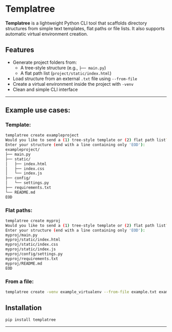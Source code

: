 # Templatree

**Templatree** is a lightweight Python CLI tool that scaffolds directory structures from simple text templates, flat paths or file lists. It also supports automatic virtual environment creation.

## Features

- Generate project folders from:
  - A tree-style structure (e.g., `├── main.py`)
  - A flat path list (`project/static/index.html`)
- Load structure from an external `.txt` file using `--from-file`
- Create a virtual environment inside the project with `-venv`
- Clean and simple CLI interface

---

## Example use cases:

### Template:

```bash
templatree create exampleproject
Would you like to send a (1) tree-style template or (2) flat path list? (1 or 2): 1
Enter your structure (end with a line containing only 'EOD'):
exampleproject/
├── main.py
├── static/
│   ├── index.html
│   ├── index.css
│   └── index.js
├── config/
│   └── settings.py
├── requirements.txt
└── README.md
EOD
```

### Flat paths:

```bash
templatree create myproj
Would you like to send a (1) tree-style template or (2) flat path list? (1 or 2): 2
Enter your structure (end with a line containing only 'EOD'):
myproj/main.py
myproj/static/index.html
myproj/static/index.css
myproj/static/index.js
myproj/config/settings.py
myproj/requirements.txt
myproj/README.md
EOD
```

### From a file:

```bash
templatree create -venv example_virtualenv --from-file example.txt exampleproject
```

## Installation

```bash
pip install templatree
```

---
